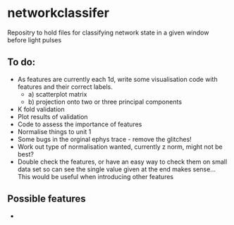 # networkclassifer
Repositry to hold files for classifying network state in a given window before light pulses

## To do:
* As features are currently each 1d, write some visualisation code with features and their correct labels. 
	- a) scatterplot matrix 
	- b) projection onto two or three principal components
* K fold validation
* Plot results of validation
* Code to assess the importance of features
* Normalise things to unit 1
* Some bugs in the orginal ephys trace - remove the glitches!
* Work out type of normalisation wanted, currently z norm, might not be best? 
* Double check the features, or have an easy way to check them on small data set so can see the single value given at the end makes sense... This would be useful when introducing other features

## Possible features
* 
